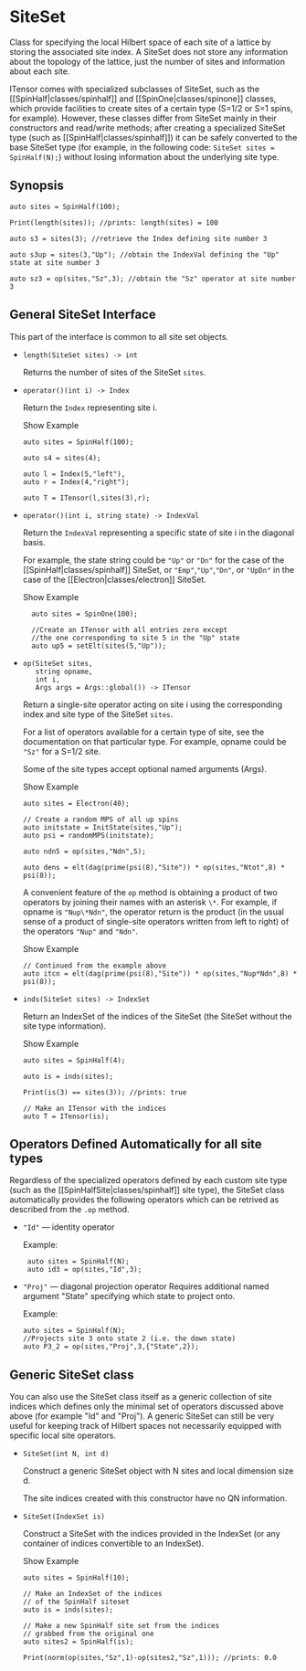 # SiteSet 

Class for specifying the local Hilbert space of each site of a lattice by storing
the associated site index.
A SiteSet does not store any information about the topology of the lattice, 
just the number of sites and information about each site.

ITensor comes with specialized subclasses of SiteSet, such as the [[SpinHalf|classes/spinhalf]]
and [[SpinOne|classes/spinone]] classes, which provide facilities to create sites of a certain
type (S=1/2 or S=1 spins, for example). However, these classes differ from SiteSet mainly in 
their constructors and read/write methods; after creating a specialized SiteSet type (such as [[SpinHalf|classes/spinhalf]])
it can be safely converted to the base SiteSet type (for example, in the following code: `SiteSet sites = SpinHalf(N);`) 
without losing information about the underlying site type.

## Synopsis

    auto sites = SpinHalf(100);

    Print(length(sites)); //prints: length(sites) = 100

    auto s3 = sites(3); //retrieve the Index defining site number 3

    auto s3up = sites(3,"Up"); //obtain the IndexVal defining the "Up" state at site number 3

    auto sz3 = op(sites,"Sz",3); //obtain the "Sz" operator at site number 3


## General SiteSet Interface

This part of the interface is common to all site set objects.

* `length(SiteSet sites) -> int`

  Returns the number of sites of the SiteSet `sites`.

* `operator()(int i) -> Index`

  Return the `Index` representing site i. 

  <div class="example_clicker">Show Example</div>

      auto sites = SpinHalf(100);

      auto s4 = sites(4);

      auto l = Index(5,"left"),
      auto r = Index(4,"right");

      auto T = ITensor(l,sites(3),r);

* `operator()(int i, string state) -> IndexVal`

  Return the `IndexVal` representing a specific state of site i in the diagonal basis. 
  
  For example, the state string could be
  `"Up"` or `"Dn"` for the case of the [[SpinHalf|classes/spinhalf]] SiteSet,
  or `"Emp"`,`"Up"`,`"Dn"`, or `"UpDn"` in the case of the [[Electron|classes/electron]] SiteSet.

  <div class="example_clicker">Show Example</div>

        auto sites = SpinOne(100);

        //Create an ITensor with all entries zero except
        //the one corresponding to site 5 in the "Up" state
        auto up5 = setElt(sites(5,"Up"));

* ```
  op(SiteSet sites,
     string opname, 
     int i, 
     Args args = Args::global()) -> ITensor
  ```

  Return a single-site operator acting on site i using the corresponding index and site type
  of the SiteSet `sites`.
  
  For a list of operators available for a certain type of site, see the documentation
  on that particular type. For example, opname could be `"Sz"` for a S=1/2 site.

  Some of the site types accept optional named arguments (Args).

  <div class="example_clicker">Show Example</div>

      auto sites = Electron(40);

      // Create a random MPS of all up spins
      auto initstate = InitState(sites,"Up");
      auto psi = randomMPS(initstate);

      auto ndn5 = op(sites,"Ndn",5);

      auto dens = elt(dag(prime(psi(8),"Site")) * op(sites,"Ntot",8) * psi(8));

  A convenient feature of the `op` method is obtaining a product of two 
  operators by joining their names with an asterisk `\*`.
  For example, if opname is `"Nup\*Ndn"`, the operator return is the 
  product (in the usual sense of a product of single-site operators
  written from left to right) of the operators `"Nup"` and `"Ndn"`.

  <div class="example_clicker">Show Example</div>

      // Continued from the example above
      auto itcn = elt(dag(prime(psi(8),"Site")) * op(sites,"Nup*Ndn",8) * psi(8));

* `inds(SiteSet sites) -> IndexSet`

  Return an IndexSet of the indices of the SiteSet (the SiteSet without the site
  type information).

  <div class="example_clicker">Show Example</div>

      auto sites = SpinHalf(4);

      auto is = inds(sites);

      Print(is(3) == sites(3)); //prints: true

      // Make an ITensor with the indices
      auto T = ITensor(is);

## Operators Defined Automatically for all site types

Regardless of the specialized operators defined by each custom site type (such as the [[SpinHalfSite|classes/spinhalf]]
site type), the SiteSet class automatically provides the following operators which can be retrived 
as described from the `.op` method.

* `"Id"` &mdash; identity operator

   Example:

       auto sites = SpinHalf(N);
       auto id3 = op(sites,"Id",3);

* `"Proj"` &mdash; diagonal projection operator
  Requires additional named argument "State" specifying
  which state to project onto.

  Example:

      auto sites = SpinHalf(N);
      //Projects site 3 onto state 2 (i.e. the down state)
      auto P3_2 = op(sites,"Proj",3,{"State",2});

## Generic SiteSet class

You can also use the SiteSet class itself as a generic collection of site
indices which defines only the minimal set of operators discussed above
above (for example "Id" and "Proj"). 
A generic SiteSet can still be very useful for keeping track
of Hilbert spaces not necessarily equipped with specific local site
operators.

* `SiteSet(int N, int d)`

  Construct a generic SiteSet object with N sites and local dimension size d.

  The site indices created with this constructor have no QN information.

* `SiteSet(IndexSet is)`

  Construct a SiteSet with the indices provided in the IndexSet
  (or any container of indices convertible to an IndexSet).

  <div class="example_clicker">Show Example</div>

      auto sites = SpinHalf(10);

      // Make an IndexSet of the indices 
      // of the SpinHalf siteset
      auto is = inds(sites);

      // Make a new SpinHalf site set from the indices
      // grabbed from the original one
      auto sites2 = SpinHalf(is);

      Print(norm(op(sites,"Sz",1)-op(sites2,"Sz",1))); //prints: 0.0

